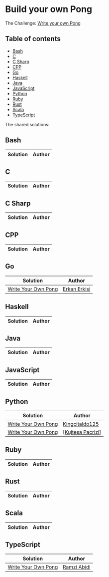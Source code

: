 # Build your own Pong

The Challenge: [Write your own Pong](https://codingchallenges.fyi/challenges/challenge-pong)

## Table of contents
* [Bash](#bash)
* [C](#c)
* [C Sharp](#c-sharp)
* [CPP](#cpp)
* [Go](#go)
* [Haskell](#haskell)
* [Java](#java)
* [JavaScript](#javascript)
* [Python](#python)
* [Ruby](#ruby)
* [Rust](#rust)
* [Scala](#scala)
* [TypeScript](#typescript)

The shared solutions:

## Bash
| Solution | Author |
|----------|--------|

## C
| Solution | Author |
|----------|--------|


## C Sharp
| Solution | Author |
|----------|--------|

## CPP
| Solution | Author |
|----------|--------|

## Go
| Solution | Author |
|----------|--------|
| [Write Your Own Pong](https://github.com/Erkanerkisi/pong) | [Erkan Erkisi](https://github.com/Erkanerkisi)       |

## Haskell
| Solution | Author |
|----------|--------|

## Java
| Solution | Author |
|----------|--------|

## JavaScript
| Solution | Author |
|----------|--------|

## Python
| Solution | Author |
|----------|--------|
| [Write Your Own Pong](https://github.com/Kingcitaldo125/PyPong) | [Kingcitaldo125](https://github.com/Kingcitaldo125/) |
| [Write Your Own Pong](https://github.com/KPaccarizi/_Pong_Game) | [[Kujtesa Pacrizi](https://github.com/KPaccarizi)]   |

## Ruby
| Solution | Author |
|----------|--------|

## Rust
| Solution | Author |
|----------|--------|


## Scala
| Solution | Author |
|----------|--------|

## TypeScript
| Solution | Author |
|----------|--------|
| [Write Your Own Pong](https://github.com/Ramzi-Abidi/Pong) | [Ramzi Abidi](https://github.com/Ramzi-Abidi)        |
